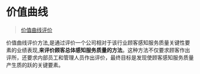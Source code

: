 # 价值曲线

> [价值曲线评价](https://wiki.mbalib.com/wiki/%E4%BB%B7%E5%80%BC%E6%9B%B2%E7%BA%BF%E8%AF%84%E4%BB%B7%E6%B3%95)

价值曲线评价方法,是通过评价一个公司相对于该行业顾客感知服务质量关键性要素的业绩表现,**来评价顾客总体感知服务质量的方法**。这种方法不仅要求顾客作出评所，还要求内部员工和管理人员作出评价，最终目标是发现使顾客感知服务质量产生质的跃的关键要素。

